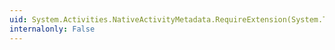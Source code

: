 ```yaml
---
uid: System.Activities.NativeActivityMetadata.RequireExtension(System.Type)
internalonly: False
---
```

